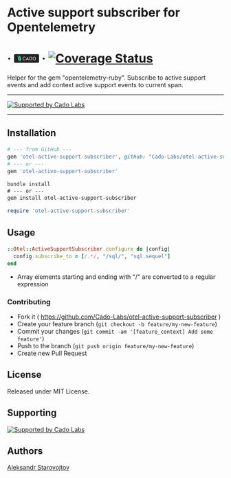 # Active support subscriber for Opentelemetry 
# &middot; <a target="_blank" href="https://github.com/Cado-Labs"><img src="https://github.com/Cado-Labs/cado-labs-logos/raw/main/cado_labs_badge.svg" alt="Supported by Cado Labs" style="max-width: 100%; height: 20px"></a> &middot; [![Coverage Status](https://coveralls.io/repos/github/Cado-Labs/otel-active-support-subscriber/badge.svg?branch=master)](https://coveralls.io/github/Cado-Labs/otel-active-support-subscriber?branch=master)

Helper for the gem "opentelemetry-ruby". Subscribe to active support events and add context active support events to current span.

---

<p>
  <a href="https://github.com/Cado-Labs">
    <img src="https://github.com/Cado-Labs/cado-labs-resources/blob/main/cado_labs_supporting_rounded.svg" alt="Supported by Cado Labs" />
  </a>
</p>

---

## Installation

```ruby
# --- from GitHub ---
gem 'otel-active-support-subscriber', github: "Cado-Labs/otel-active-support-subscriber"
# --- or ---
gem 'otel-active-support-subscriber'
```

```shell
bundle install
# --- or ---
gem install otel-active-support-subscriber
```

```ruby
require 'otel-active-support-subscriber'
```

## Usage

```ruby
::Otel::ActiveSupportSubscriber.configure do |config|
  config.subscribe_to = [/.*/, "/sql/", "sql.sequel"]
end
```
* Array elements starting and ending with "/" are converted to a regular expression

### Contributing

 - Fork it ( https://github.com/Cado-Labs/otel-active-support-subscriber )
 - Create your feature branch (`git checkout -b feature/my-new-feature`)
 - Commit your changes (`git commit -am '[feature_context] Add some feature'`)
 - Push to the branch (`git push origin feature/my-new-feature`)
 - Create new Pull Request

## License

Released under MIT License.

## Supporting

<a href="https://github.com/Cado-Labs">
  <img src="https://github.com/Cado-Labs/cado-labs-resources/blob/main/cado_labs_supporting_rounded.svg" alt="Supported by Cado Labs" />
</a>

## Authors

[Aleksandr Starovojtov](https://github.com/AS-AlStar)
